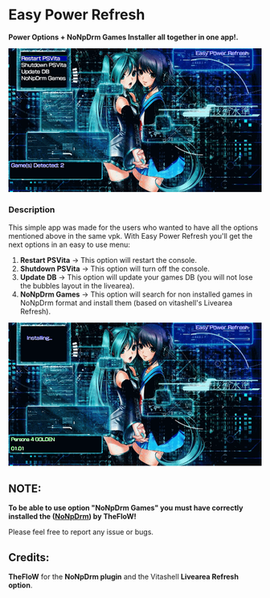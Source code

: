 # Easy Power Refresh
**Power Options + NoNpDrm Games Installer all together in one app!.**

![header](EasyPoweRefresh.png)

### Description ###
This simple app was made for the users who wanted to have all the options mentioned above in the same vpk.
With Easy Power Refresh you'll get the next options in an easy to use menu:

1. **Restart PSVita**   -> This option will restart the console.
2. **Shutdown PSVita**  -> This option will turn off the console.
3. **Update DB**        -> This option will update your games DB (you will not lose the bubbles layout in the livearea).
4. **NoNpDrm Games**    -> This option will search for non installed games in NoNpDrm format 
                      and install them (based on vitashell's Livearea Refresh).

![header](EasyPoweRefreshII.png)

## NOTE: ##
**To be able to use option "NoNpDrm Games" you must have correctly installed the  ([NoNpDrm](https://github.com/TheOfficialFloW/NoNpDrm/releases/tag/v1.1)) by TheFloW!**

Please feel free to report any issue or bugs.

## Credits: ##
**TheFloW** for the **NoNpDrm plugin** and the Vitashell **Livearea Refresh option**.
